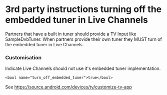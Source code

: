 # 3rd party instructions turning off the embedded tuner in Live Channels

Partners that have a built in tuner should provide a TV Input like
SampleDvbTuner. When partners provide their own tuner they MUST turn of the
embedded tuner in Live Channels.

### Customisation

Indicate Live Channels should not use it's embedded tuner implementation.

```
<bool name="turn_off_embedded_tuner">true</bool>
```

See https://source.android.com/devices/tv/customize-tv-app
